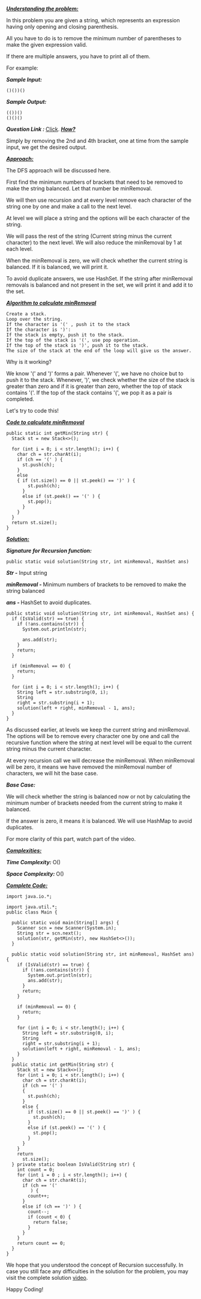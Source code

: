 <i style="text-decoration:underline"><b>Understanding the problem: </b></i>

In this problem you are given a string, which represents an expression having only opening and closing parenthesis.

All you have to do is to remove the minimum number of parentheses to make the given expression valid.

If there are multiple answers, you have to print all of them.

For example:

<i><b>Sample Input: </b></i>
```
()())()
```

<i><b>Sample Output: </b></i>
```
(())()
()()()
```

<i><b>Question Link : </b></i>[Click](https://www.pepcoding.com/resources/data-structures-and-algorithms-in-java-levelup/recursion-and-backtracking/remove-invalid-parenthesis-official/ojquestion).
<i style="text-decoration:underline"><b>How? </b></i>

Simply by removing the 2nd and 4th bracket, one at time from the sample input, we get the desired output.


<i style="text-decoration:underline"><b>Approach: </b></i>

The DFS approach will be discussed here.

First find the minimum numbers of brackets that need to be removed to make the string balanced. Let that number be minRemoval.

We will then use recursion and at every level remove each character of the string one by one and make a call to the next level.

At level we will place a string and the options will be each character of the string.

We will pass the rest of the string (Current string minus the current character) to the next level. We will also reduce the minRemoval by 1 at each level.

When the minRemoval is zero, we will check whether the current string is balanced. If it is balanced, we will print it.

To avoid duplicate answers, we use HashSet. If the string after minRemoval removals is balanced and not present in the set, we will print it and add it to the set.

<i style="text-decoration:underline"><b>Algorithm to calculate minRemoval </b></i>
```
Create a stack.
Loop over the string.
If the character is '(' , push it to the stack
If the character is ')':
If the stack is empty, push it to the stack.
If the top of the stack is '(', use pop operation.
If the top of the stack is ')', push it to the stack.
The size of the stack at the end of the loop will give us the answer.
```

Why is it working?

We know '(' and ')' forms a pair. Whenever '(', we have no choice but to push it to the stack. Whenever, ')', we check whether the size of the stack is greater than zero and if it is greater than zero, whether the top of stack contains '('. If the top of the stack contains '(', we pop it as a pair is completed.

Let's try to code this!

<i style="text-decoration:underline"><b>Code to calculate minRemoval </b></i>

```
public static int getMin(String str) {
  Stack st = new Stack<>();

  for (int i = 0; i < str.length(); i++) {
    char ch = str.charAt(i);
    if (ch == '(' ) {
      st.push(ch);
    }
    else
    { if (st.size() == 0 || st.peek() == ')' ) {
        st.push(ch);
      }
      else if (st.peek() == '(' ) {
        st.pop();
      }
    }
  }
  return st.size();
}
```

<i style="text-decoration:underline"><b>Solution: </b></i>

<i><b>Signature for Recursion function: </b></i>
```
public static void solution(String str, int minRemoval, HashSet ans)
```

<i><b>Str -</b></i> Input string

<i><b>minRemoval - </b></i>Minimum numbers of brackets to be removed to make the string balanced

<i><b>ans - </b></i>HashSet to avoid duplicates.

```
public static void solution(String str, int minRemoval, HashSet ans) {
  if (IsValid(str) == true) {
    if (!ans.contains(str)) {
      System.out.println(str);

      ans.add(str);
    }
    return;
  }

  if (minRemoval == 0) {
    return;
  }

  for (int i = 0; i < str.length(); i++) {
    String left = str.substring(0, i);
    String
    right = str.substring(i + 1);
    solution(left + right, minRemoval - 1, ans);
  }
}
```

As discussed earlier, at levels we keep the current string and minRemoval.
The options will be to remove every character one by one and call the recursive function where the string at next level will be equal to the current string minus the current character.

At every recursion call we will decrease the minRemoval.
When minRemoval will be zero, it means we have removed the minRemoval number of characters, we will hit the base case.

<i><b>Base Case: </b></i>

We will check whether the string is balanced now or not by calculating the minimum number of brackets needed from the current string to make it balanced. 

If the answer is zero, it means it is balanced. We will use HashMap to avoid duplicates.

For more clarity of this part, watch part of the video.

<i style="text-decoration:underline"><b>Complexities: </b></i>

<i><b>Time Complexity: </b></i>
O()

<i><b>Space Complexity: </b></i>
O()

<i style="text-decoration:underline"><b>Complete Code: </b></i>

```
import java.io.*;

import java.util.*;
public class Main {

  public static void main(String[] args) {
    Scanner scn = new Scanner(System.in);
    String str = scn.next();
    solution(str, getMin(str), new HashSet<>());
  }

  public static void solution(String str, int minRemoval, HashSet ans) {
    if (IsValid(str) == true) {
      if (!ans.contains(str)) {
        System.out.println(str);
        ans.add(str);
      }
      return;
    }

    if (minRemoval == 0) {
      return;
    }

    for (int i = 0; i < str.length(); i++) {
      String left = str.substring(0, i);
      String
      right = str.substring(i + 1);
      solution(left + right, minRemoval - 1, ans);
    }
  }
  public static int getMin(String str) {
    Stack st = new Stack<>();
    for (int i = 0; i < str.length(); i++) {
      char ch = str.charAt(i);
      if (ch == '(' )
      {
        st.push(ch);
      }
      else {
        if (st.size() == 0 || st.peek() == ')' ) {
          st.push(ch);
        }
        else if (st.peek() == '(' ) {
          st.pop();
        }
      }
    }
    return
      st.size();
  } private static boolean IsValid(String str) {
    int count = 0;
    for (int i = 0 ; i < str.length(); i++) {
      char ch = str.charAt(i);
      if (ch == '('
         ) {
        count++;
      }
      else if (ch == ')' ) {
        count--;
        if (count < 0) {
          return false;
        }
      }
    }
    return count == 0;
  }
}
```
We hope that you understood the concept of Recursion successfully. In case you still face any difficulties in the solution for the problem, you may visit the complete solution [video](https://www.youtube.com/watch?v=Cbbf5qe5stw).

Happy Coding!